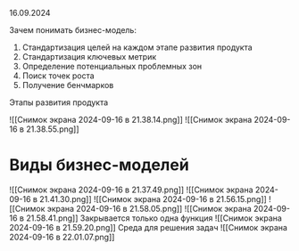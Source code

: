 16.09.2024

Зачем понимать бизнес-модель:
1. Стандартизация целей на каждом этапе развития продукта
2. Стандартизация ключевых метрик  
3. Определение потенциальных проблемных зон  
4. Поиск точек роста
5. Получение бенчмарков

Этапы развития продукта

![[Снимок экрана 2024-09-16 в 21.38.14.png]]
![[Снимок экрана 2024-09-16 в 21.38.55.png]]
# Виды бизнес-моделей
![[Снимок экрана 2024-09-16 в 21.37.49.png]]
![[Снимок экрана 2024-09-16 в 21.41.30.png]]
![[Снимок экрана 2024-09-16 в 21.56.15.png]]
![[Снимок экрана 2024-09-16 в 21.58.05.png]]
![[Снимок экрана 2024-09-16 в 21.58.41.png]]
Закрывается только одна функция
![[Снимок экрана 2024-09-16 в 21.59.20.png]]
Среда для решения задач
![[Снимок экрана 2024-09-16 в 22.01.07.png]]
